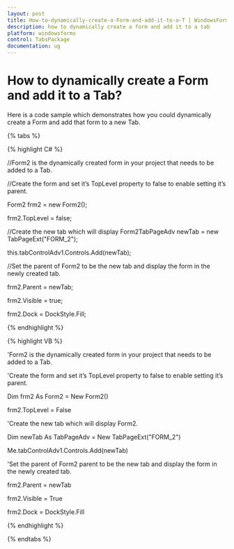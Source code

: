 ```yaml
---
layout: post
title: How-to-dynamically-create-a-Form-and-add-it-to-a-T | WindowsForms | Syncfusion®
description: how to dynamically create a form and add it to a tab
platform: windowsforms
control: TabsPackage
documentation: ug
---
```


# How to dynamically create a Form and add it to a Tab?

Here is a code sample which demonstrates how you could dynamically create a Form and add that form to a new Tab.

{% tabs %}

{% highlight C# %}


//Form2 is the dynamically created form in your project that needs to be added to a Tab.

//Create the form and set it’s TopLevel property to false to enable setting it’s parent.

Form2 frm2 = new Form2();

frm2.TopLevel = false;

//Create the new tab which will display Form2TabPageAdv newTab = new TabPageExt("FORM_2");

this.tabControlAdv1.Controls.Add(newTab);

//Set the parent of Form2 to be the new tab and display the form in the newly created tab.

frm2.Parent = newTab;

frm2.Visible = true;

frm2.Dock = DockStyle.Fill;

{% endhighlight %}

{% highlight VB %}



'Form2 is the dynamically created form in your project that needs to be added to a Tab.

'Create the form and set it’s TopLevel property to false to enable setting it’s parent.

Dim frm2 As Form2 = New Form2()

frm2.TopLevel = False 

'Create the new tab which will display Form2.

Dim newTab As TabPageAdv = New TabPageExt("FORM_2")

Me.tabControlAdv1.Controls.Add(newTab) 

'Set the parent of Form2 parent to be the new tab and display the form in the newly created tab.

frm2.Parent = newTab

frm2.Visible = True

frm2.Dock = DockStyle.Fill

{% endhighlight %}

{% endtabs %}